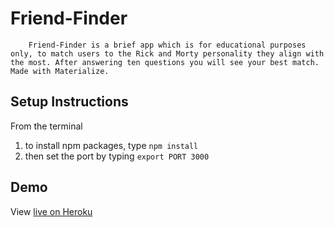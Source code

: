 # Friend-Finder
        Friend-Finder is a brief app which is for educational purposes only, to match users to the Rick and Morty personality they align with the most. After answering ten questions you will see your best match. Made with Materialize.

## Setup Instructions
From the terminal
1. to install npm packages, type `npm install`
2. then set the port by typing `export PORT 3000`

## Demo
View [live on Heroku](https://friend-finder-mavstronaut.herokuapp.com/)